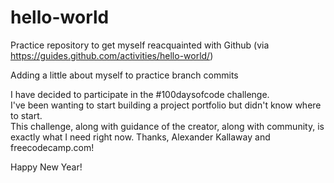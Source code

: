 # hello-world
Practice repository to get myself reacquainted with Github (via https://guides.github.com/activities/hello-world/)

Adding a little about myself to practice branch commits

I have decided to participate in the #100daysofcode challenge.  
I've been wanting to start building a project portfolio but didn't know where to start.  
This challenge, along with guidance of the creator, along with community, is exactly what I need right now. 
Thanks, Alexander Kallaway and freecodecamp.com!

Happy New Year!
